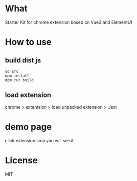 # What

Starter Kit for chrome extension based on Vue2 and ElementUI

# How to use

## build dist js

```
cd src
npm install
npm run build
```

## load extension

chrome > extentsion > load unpacked extension > ./ext

# demo page
click extension icon you will see it

# License

MIT



